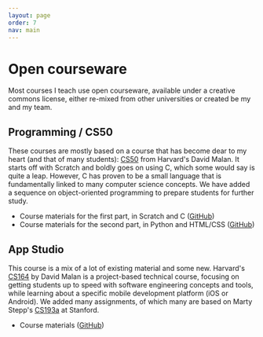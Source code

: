 ```yaml
---
layout: page
order: 7
nav: main
---
```


# Open courseware

Most courses I teach use open courseware, available under a creative commons license, either re-mixed from other universities or created be my and my team.

## Programming / CS50

These courses are mostly based on a course that has become dear to my heart (and that of many students): [CS50](https://cs50.harvard.edu/) from Harvard's David Malan. It starts off with Scratch and boldly goes on using C, which some would say is quite a leap. However, C has proven to be a small language that is fundamentally linked to many computer science concepts. We have added a sequence on object-oriented programming to prepare students for further study.

- Course materials for the first part, in Scratch and C ([GitHub](https://github.com/minprog/programmeren-1))
- Course materials for the second part, in Python and HTML/CSS ([GitHub](https://github.com/minprog/programmeren-2))

## App Studio

This course is a mix of a lot of existing material and some new. Harvard's [CS164](http://cs164.tv/2012/spring/) by David Malan is a project-based technical course, focusing on getting students up to speed with software engineering concepts and tools, while learning about a specific mobile development platform (iOS or Android). We added many assignments, of which many are based on Marty Stepp's [CS193a](http://cs193a.stanford.edu/) at Stanford.

- Course materials ([GitHub](https://github.com/uva/app-studio))

